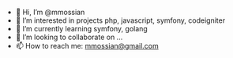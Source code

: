- 👋 Hi, I’m @mmossian
- 👀 I’m interested in projects php, javascript, symfony, codeigniter
- 🌱 I’m currently learning symfony, golang
- 💞️ I’m looking to collaborate on ...
- 📫 How to reach me: mmossian@gmail.com

<!---
mmossian/mmossian is a ✨ special ✨ repository because its `README.md` (this file) appears on your GitHub profile.
You can click the Preview link to take a look at your changes.
--->
